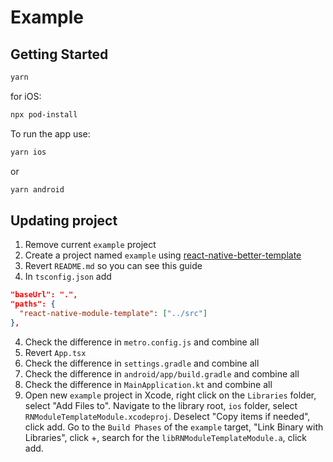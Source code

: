 # Example

## Getting Started

```bash
yarn
```

for iOS:

```bash
npx pod-install
```

To run the app use:

```bash
yarn ios
```

or

```bash
yarn android
```

## Updating project

1. Remove current `example` project
2. Create a project named `example` using [react-native-better-template](https://github.com/demchenkoalex/react-native-better-template)
3. Revert `README.md` so you can see this guide
3. In `tsconfig.json` add

```json
"baseUrl": ".",
"paths": {
  "react-native-module-template": ["../src"]
},
```

4. Check the difference in `metro.config.js` and combine all
5. Revert `App.tsx`
6. Check the difference in `settings.gradle` and combine all
7. Check the difference in `android/app/build.gradle` and combine all
7. Check the difference in `MainApplication.kt` and combine all
8. Open new `example` project in Xcode, right click on the `Libraries` folder, select "Add Files to". Navigate to the library root, `ios` folder, select `RNModuleTemplateModule.xcodeproj`. Deselect "Copy items if needed", click add. Go to the `Build Phases` of the `example` target, "Link Binary with Libraries", click +, search for the `libRNModuleTemplateModule.a`, click add.
